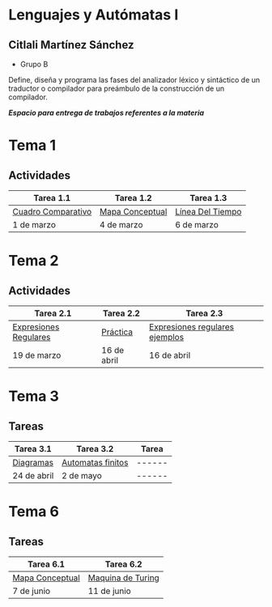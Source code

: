 # Lenguajes y Autómatas I #

## Citlali Martínez Sánchez ##
- Grupo B

Define, diseña y programa las fases del analizador léxico y sintáctico de un traductor o compilador para preámbulo de la construcción de un compilador.

***Espacio para entrega de trabajos referentes a la materia***



# Tema 1
## Actividades

| Tarea 1.1     | Tarea 1.2 | Tarea 1.3 |
|------------------|--------------|--------------|
| [Cuadro Comparativo](https://github.com/CitlaliMartinez08/LenguajesYAutomatas/blob/master/Tareas_Tema1/Tarea1.1.pdf) | [Mapa Conceptual](https://github.com/CitlaliMartinez08/LenguajesYAutomatas/blob/master/Tareas_Tema1/Tarea1.2.pdf) | [Línea Del Tiempo](https://github.com/CitlaliMartinez08/LenguajesYAutomatas/blob/master/Tareas_Tema1/Tarea1.3.pdf) |
|1  de marzo|4 de marzo|6 de marzo|


# Tema 2
## Actividades

| Tarea 2.1     | Tarea 2.2 | Tarea 2.3 |
|------------------|--------------|--------------|
| [Expresiones Regulares](https://github.com/CitlaliMartinez08/LenguajesYAutomatas/blob/master/Tareas_Tema2/Tarea2.1.pdf) | [Práctica](https://github.com/CitlaliMartinez08/LenguajesYAutomatas/blob/master/Tareas_Tema2/Tarea2.2.pdf) |[Expresiones regulares ejemplos](https://github.com/CitlaliMartinez08/LenguajesYAutomatas/blob/master/Tareas_Tema2/Tarea2.3.pdf)  |
|19  de marzo|16 de abril|16 de abril|

# Tema 3
## Tareas
| Tarea 3.1     | Tarea 3.2| Tarea  |
|------------------|--------------|--------------|
| [Diagramas](https://github.com/CitlaliMartinez08/LenguajesYAutomatas/blob/master/Tareas_Tema3/Tarea3.1.pdf) |  [Automatas finitos](https://github.com/CitlaliMartinez08/LenguajesYAutomatas/blob/master/Tareas_Tema3/Tarea3.2.pdf)|------|
|24 de abril|2 de mayo|------|

# Tema 6
## Tareas
| Tarea 6.1     | Tarea 6.2|
|------------------|--------------|
| [Mapa Conceptual](https://github.com/CitlaliMartinez08/LenguajesYAutomatas/blob/master/Tareas_Tema6/Tarea6.1.pdf) | [Maquina de Turing](https://github.com/CitlaliMartinez08/LenguajesYAutomatas/blob/master/Tareas_Tema6/Tarea6.2.pdf)|
|7 de junio|11 de junio|